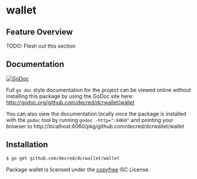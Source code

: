 wallet
======

## Feature Overview

TODO: Flesh out this section

## Documentation

[![GoDoc](https://godoc.org/github.com/decred/dcrwallet/wallet?status.png)](http://godoc.org/github.com/decred/dcrwallet/wallet)

Full `go doc` style documentation for the project can be viewed online without
installing this package by using the GoDoc site here:
http://godoc.org/github.com/decred/dcrwallet/wallet

You can also view the documentation locally once the package is installed with
the `godoc` tool by running `godoc -http=":6060"` and pointing your browser to
http://localhost:6060/pkg/github.com/decred/dcrwallet/wallet

## Installation

```bash
$ go get github.com/decred/dcrwallet/wallet
```

Package wallet is licensed under the [copyfree](http://copyfree.org) ISC
License.
